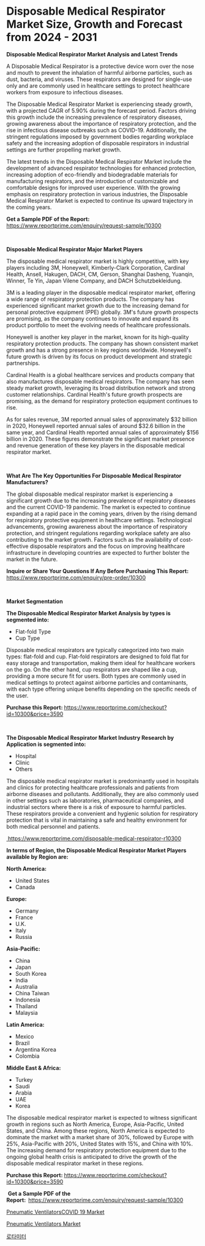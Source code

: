 <p><h1>Disposable Medical Respirator Market Size, Growth and Forecast from 2024 - 2031</h1></p><p><strong>Disposable Medical Respirator Market Analysis and Latest Trends</strong></p>
<p><p>A Disposable Medical Respirator is a protective device worn over the nose and mouth to prevent the inhalation of harmful airborne particles, such as dust, bacteria, and viruses. These respirators are designed for single-use only and are commonly used in healthcare settings to protect healthcare workers from exposure to infectious diseases.</p><p>The Disposable Medical Respirator Market is experiencing steady growth, with a projected CAGR of 5.90% during the forecast period. Factors driving this growth include the increasing prevalence of respiratory diseases, growing awareness about the importance of respiratory protection, and the rise in infectious disease outbreaks such as COVID-19. Additionally, the stringent regulations imposed by government bodies regarding workplace safety and the increasing adoption of disposable respirators in industrial settings are further propelling market growth.</p><p>The latest trends in the Disposable Medical Respirator Market include the development of advanced respirator technologies for enhanced protection, increasing adoption of eco-friendly and biodegradable materials for manufacturing respirators, and the introduction of customizable and comfortable designs for improved user experience. With the growing emphasis on respiratory protection in various industries, the Disposable Medical Respirator Market is expected to continue its upward trajectory in the coming years.</p></p>
<p><strong>Get a Sample PDF of the Report:&nbsp;</strong> <a href="https://www.reportprime.com/enquiry/request-sample/10300">https://www.reportprime.com/enquiry/request-sample/10300</a></p>
<p>&nbsp;</p>
<p><strong>Disposable Medical Respirator Major Market Players</strong></p>
<p><p>The disposable medical respirator market is highly competitive, with key players including 3M, Honeywell, Kimberly-Clark Corporation, Cardinal Health, Ansell, Hakugen, DACH, CM, Gerson, Shanghai Dasheng, Yuanqin, Winner, Te Yin, Japan Vilene Company, and DACH Schutzbekleidung.</p><p>3M is a leading player in the disposable medical respirator market, offering a wide range of respiratory protection products. The company has experienced significant market growth due to the increasing demand for personal protective equipment (PPE) globally. 3M's future growth prospects are promising, as the company continues to innovate and expand its product portfolio to meet the evolving needs of healthcare professionals.</p><p>Honeywell is another key player in the market, known for its high-quality respiratory protection products. The company has shown consistent market growth and has a strong presence in key regions worldwide. Honeywell's future growth is driven by its focus on product development and strategic partnerships.</p><p>Cardinal Health is a global healthcare services and products company that also manufactures disposable medical respirators. The company has seen steady market growth, leveraging its broad distribution network and strong customer relationships. Cardinal Health's future growth prospects are promising, as the demand for respiratory protection equipment continues to rise.</p><p>As for sales revenue, 3M reported annual sales of approximately $32 billion in 2020, Honeywell reported annual sales of around $32.6 billion in the same year, and Cardinal Health reported annual sales of approximately $156 billion in 2020. These figures demonstrate the significant market presence and revenue generation of these key players in the disposable medical respirator market.</p></p>
<p>&nbsp;</p>
<p><strong>What Are The Key Opportunities For Disposable Medical Respirator Manufacturers?</strong></p>
<p><p>The global disposable medical respirator market is experiencing a significant growth due to the increasing prevalence of respiratory diseases and the current COVID-19 pandemic. The market is expected to continue expanding at a rapid pace in the coming years, driven by the rising demand for respiratory protective equipment in healthcare settings. Technological advancements, growing awareness about the importance of respiratory protection, and stringent regulations regarding workplace safety are also contributing to the market growth. Factors such as the availability of cost-effective disposable respirators and the focus on improving healthcare infrastructure in developing countries are expected to further bolster the market in the future.</p></p>
<p><strong>Inquire or Share Your Questions If Any Before Purchasing This Report:</strong> <a href="https://www.reportprime.com/enquiry/pre-order/10300">https://www.reportprime.com/enquiry/pre-order/10300</a></p>
<p>&nbsp;</p>
<p><strong>Market Segmentation</strong></p>
<p><strong>The Disposable Medical Respirator Market Analysis by types is segmented into:</strong></p>
<p><ul><li>Flat-fold Type</li><li>Cup Type</li></ul></p>
<p><p>Disposable medical respirators are typically categorized into two main types: flat-fold and cup. Flat-fold respirators are designed to fold flat for easy storage and transportation, making them ideal for healthcare workers on the go. On the other hand, cup respirators are shaped like a cup, providing a more secure fit for users. Both types are commonly used in medical settings to protect against airborne particles and contaminants, with each type offering unique benefits depending on the specific needs of the user.</p></p>
<p><strong>Purchase this Report:&nbsp;</strong><a href="https://www.reportprime.com/checkout?id=10300&price=3590">https://www.reportprime.com/checkout?id=10300&price=3590</a></p>
<p>&nbsp;</p>
<p><strong>The Disposable Medical Respirator Market Industry Research by Application is segmented into:</strong></p>
<p><ul><li>Hospital</li><li>Clinic</li><li>Others</li></ul></p>
<p><p>The disposable medical respirator market is predominantly used in hospitals and clinics for protecting healthcare professionals and patients from airborne diseases and pollutants. Additionally, they are also commonly used in other settings such as laboratories, pharmaceutical companies, and industrial sectors where there is a risk of exposure to harmful particles. These respirators provide a convenient and hygienic solution for respiratory protection that is vital in maintaining a safe and healthy environment for both medical personnel and patients.</p></p>
<p><a href="https://www.reportprime.com/disposable-medical-respirator-r10300">&nbsp;https://www.reportprime.com/disposable-medical-respirator-r10300</a></p>
<p><strong>In terms of Region, the Disposable Medical Respirator Market Players available by Region are:</strong></p>
<p>
    <p> <strong> North America: </strong>
        <ul>
            <li>United States</li>
            <li>Canada</li>
        </ul>
        </p> 
    <p> <strong> Europe: </strong>
        <ul>
            <li>Germany</li>
            <li>France</li>
            <li>U.K.</li>
            <li>Italy</li>
            <li>Russia</li>
        </ul>
        </p> 
    <p> <strong> Asia-Pacific: </strong>
        <ul>
            <li>China</li>
            <li>Japan</li>
            <li>South Korea</li>
            <li>India</li>
            <li>Australia</li>
            <li>China Taiwan</li>
            <li>Indonesia</li>
            <li>Thailand</li>
            <li>Malaysia</li>
        </ul>
        </p> 
    <p> <strong> Latin America: </strong>
        <ul>
            <li>Mexico</li>
            <li>Brazil</li>
            <li>Argentina Korea</li>
            <li>Colombia</li>
        </ul>
        </p> 
    <p> <strong> Middle East & Africa: </strong>
        <ul>
            <li>Turkey</li>
            <li>Saudi</li>
            <li>Arabia</li>
            <li>UAE</li>
            <li>Korea</li>
        </ul>
    </p>
    </p>
<p><p>The disposable medical respirator market is expected to witness significant growth in regions such as North America, Europe, Asia-Pacific, United States, and China. Among these regions, North America is expected to dominate the market with a market share of 30%, followed by Europe with 25%, Asia-Pacific with 20%, United States with 15%, and China with 10%. The increasing demand for respiratory protection equipment due to the ongoing global health crisis is anticipated to drive the growth of the disposable medical respirator market in these regions.</p></p>
<p><strong>Purchase this Report: </strong><a href="https://www.reportprime.com/checkout?id=10300&price=3590">https://www.reportprime.com/checkout?id=10300&price=3590</a></p>
<p>&nbsp;<strong>Get a Sample PDF of the Report:&nbsp;&nbsp;</strong><a href="https://www.reportprime.com/enquiry/request-sample/10300">https://www.reportprime.com/enquiry/request-sample/10300</a></p>
<p><strong></strong></p>
<p><p><a href="https://github.com/nancykennedykellievqfqt2/Market-Research-Report-List-2/blob/main/pneumatic-ventilatorscovid-19-market.md">Pneumatic VentilatorsCOVID 19 Market</a></p><p><a href="https://github.com/seekum/Market-Research-Report-List-2/blob/main/pneumatic-ventilators-market.md">Pneumatic Ventilators Market</a></p><p><a href="https://github.com/JonHarrtis67676y/Market-Research-Report-List-1/blob/main/293910221793.md">로타미터</a></p></p>
